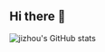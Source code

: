 ## Hi there 👋
![jizhou's GitHub stats](https://github-readme-stats.vercel.app/api?username=shaohjz&show_icons=true&locale=cn&include_all_commits=true&count_private=true)


<!--
**shaohjz/shaohjz** is a ✨ _special_ ✨ repository because its `README.md` (this file) appears on your GitHub profile.

Here are some ideas to get you started:

- 🔭 I’m currently working on ...
- 🌱 I’m currently learning ...
- 👯 I’m looking to collaborate on ...
- 🤔 I’m looking for help with ...
- 💬 Ask me about ...
- 📫 How to reach me: ...
- 😄 Pronouns: ...
- ⚡ Fun fact: ...
-->
